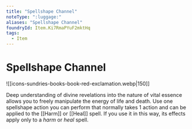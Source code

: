```yaml
---
title: "Spellshape Channel"
noteType: ":luggage:"
aliases: "Spellshape Channel"
foundryId: Item.Ki7RmaPYuF2mktHq
tags:
  - Item
---
```


# Spellshape Channel
![[icons-sundries-books-book-red-exclamation.webp|150]]

Deep understanding of divine revelations into the nature of vital essence allows you to freely manipulate the energy of life and death. Use one spellshape action you can perform that normally takes 1 action and can be applied to the [[Harm]] or [[Heal]] spell. If you use it in this way, its effects apply only to a _harm_ or _heal_ spell.
